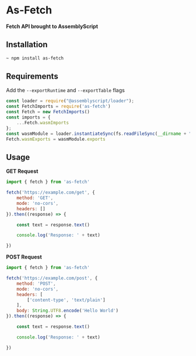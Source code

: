 # As-Fetch
**Fetch API brought to AssemblyScript**

## Installation

```bash
~ npm install as-fetch
```

## Requirements

Add the `--exportRuntime` and `--exportTable` flags

```js
const loader = require("@assemblyscript/loader");
const FetchImports = require('as-fetch')
const Fetch = new FetchImports()
const imports = {
    ...Fetch.wasmImports
};
const wasmModule = loader.instantiateSync(fs.readFileSync(__dirname + "/build/optimized.wasm"), imports);
Fetch.wasmExports = wasmModule.exports
```

## Usage

**GET Request**

```js
import { fetch } from 'as-fetch'

fetch('https://example.com/get', {
    method: 'GET',
    mode: 'no-cors',
    headers: []
}).then((response) => {

    const text = response.text()

    console.log('Response: ' + text)

})
```

**POST Request**

```js
import { fetch } from 'as-fetch'

fetch('https://example.com/post', {
    method: 'POST',
    mode: 'no-cors',
    headers: [
        ['content-type', 'text/plain']
    ],
    body: String.UTF8.encode('Hello World')
}).then((response) => {

    const text = response.text()

    console.log('Response: ' + text)

})
```